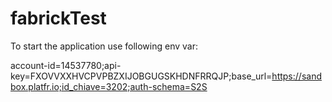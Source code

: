 # fabrickTest

To start the application use following env var:

account-id=14537780;api-key=FXOVVXXHVCPVPBZXIJOBGUGSKHDNFRRQJP;base_url=https://sandbox.platfr.io;id_chiave=3202;auth-schema=S2S
